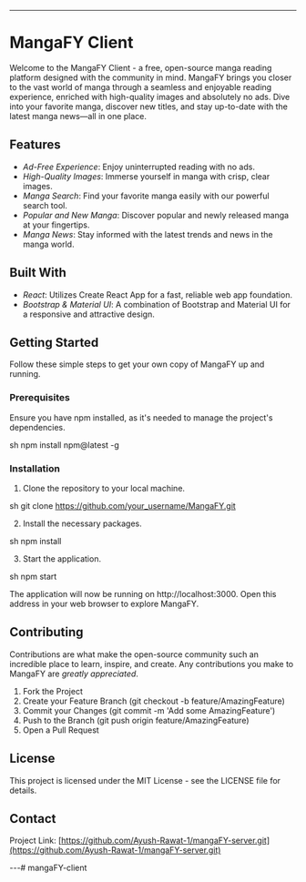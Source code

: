 ---

# MangaFY Client

Welcome to the MangaFY Client - a free, open-source manga reading platform designed with the community in mind. MangaFY brings you closer to the vast world of manga through a seamless and enjoyable reading experience, enriched with high-quality images and absolutely no ads. Dive into your favorite manga, discover new titles, and stay up-to-date with the latest manga news—all in one place.

## Features

- *Ad-Free Experience*: Enjoy uninterrupted reading with no ads.
- *High-Quality Images*: Immerse yourself in manga with crisp, clear images.
- *Manga Search*: Find your favorite manga easily with our powerful search tool.
- *Popular and New Manga*: Discover popular and newly released manga at your fingertips.
- *Manga News*: Stay informed with the latest trends and news in the manga world.

## Built With

- *React*: Utilizes Create React App for a fast, reliable web app foundation.
- *Bootstrap & Material UI*: A combination of Bootstrap and Material UI for a responsive and attractive design.

## Getting Started

Follow these simple steps to get your own copy of MangaFY up and running.

### Prerequisites

Ensure you have npm installed, as it's needed to manage the project's dependencies.

sh
npm install npm@latest -g


### Installation

1. Clone the repository to your local machine.

sh
git clone https://github.com/your_username/MangaFY.git


2. Install the necessary packages.

sh
npm install


3. Start the application.

sh
npm start


The application will now be running on http://localhost:3000. Open this address in your web browser to explore MangaFY.

## Contributing

Contributions are what make the open-source community such an incredible place to learn, inspire, and create. Any contributions you make to MangaFY are *greatly appreciated*.

1. Fork the Project
2. Create your Feature Branch (git checkout -b feature/AmazingFeature)
3. Commit your Changes (git commit -m 'Add some AmazingFeature')
4. Push to the Branch (git push origin feature/AmazingFeature)
5. Open a Pull Request

## License

This project is licensed under the MIT License - see the LICENSE file for details.

## Contact

Project Link: [https://github.com/Ayush-Rawat-1/mangaFY-server.git](https://github.com/Ayush-Rawat-1/mangaFY-server.git)

---# mangaFY-client
